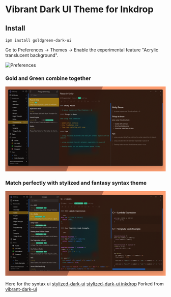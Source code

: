 # Vibrant Dark UI Theme for Inkdrop

## Install

```
ipm install goldgreen-dark-ui 
```

Go to Preferences → Themes → Enable the experimental feature "Acrylic translucent background".

![Preferences](https://github.com/inkdropapp/vibrant-dark-ui/blob/master/img/windows-preferences.png?raw=true)

### Gold and Green combine together

![Screenshot1](https://github.com/khouwdevin/inkdrop-goldgreen-dark-ui/blob/master/img/img1.png?raw=true)

### Match perfectly with stylized and fantasy syntax theme

![Screenshot on Windows](https://github.com/khouwdevin/inkdrop-goldgreen-dark-ui/blob/master/img/img2.png?raw=true)

Here for the syntax ui [stylized-dark-ui](https://github.com/khouwdevin/inkdrop-stylized-fantasy-syntax-theme) [stylized-dark-ui inkdrop](https://my.inkdrop.app/plugins/goldgreen-dark-ui)
Forked from [vibrant-dark-ui](https://github.com/inkdropapp/vibrant-dark-ui)
